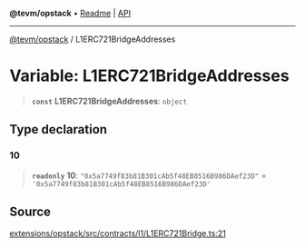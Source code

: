 **@tevm/opstack** • [Readme](../README.md) \| [API](../globals.md)

***

[@tevm/opstack](../README.md) / L1ERC721BridgeAddresses

# Variable: L1ERC721BridgeAddresses

> **`const`** **L1ERC721BridgeAddresses**: `object`

## Type declaration

### 10

> **`readonly`** **10**: `"0x5a7749f83b81B301cAb5f48EB8516B986DAef23D"` = `'0x5a7749f83b81B301cAb5f48EB8516B986DAef23D'`

## Source

[extensions/opstack/src/contracts/l1/L1ERC721Bridge.ts:21](https://github.com/evmts/tevm-monorepo/blob/main/extensions/opstack/src/contracts/l1/L1ERC721Bridge.ts#L21)
